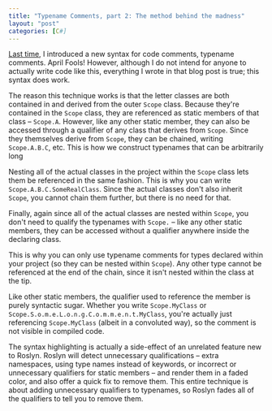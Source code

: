 ```yaml
---
title: "Typename Comments, part 2: The method behind the madness"
layout: "post"
categories: [C#]
---
```

[Last time](/2015-04-01/typename-comments-a-new-kind-of-comment), I introduced a new syntax for code comments, typename comments.  April Fools!  However, although I do not intend for anyone to actually write code like this, everything I wrote in that blog post is true; this syntax does work.

The reason this technique works is that the letter classes are both contained in and derived from the outer `Scope` class.  Because they're contained in the `Scope` class, they are referenced as static members of that class &ndash; `Scope.A`.  However, like any other static member, they can also be accessed through a qualifier of any class that derives from `Scope`.  Since they themselves derive from `Scope`, they can be chained, writing `Scope.A.B.C`, etc.  This is how we construct typenames that can be arbitrarily long

Nesting all of the actual classes in the project within the `Scope` class lets them be referenced in the same fashion.  This is why you can write `Scope.A.B.C.SomeRealClass`.  Since the actual classes don't also inherit `Scope`, you cannot chain them further, but there is no need for that.

Finally, again since all of the actual classes are nested within `Scope`, you don't need to qualify the typenames with `Scope.` &ndash; like any other static members, they can be accessed without a qualifier anywhere inside the declaring class.

This is why you can only use typename comments for types declared within your project (so they can be nested within `Scope`).  Any other type cannot be referenced at the end of the chain, since it isn't nested within the class at the tip.

Like other static members, the qualifier used to reference the member is purely syntactic sugar.  Whether you write `Scope.MyClass` or `Scope.S.o.m.e.L.o.n.g.C.o.m.m.e.n.t.MyClass`, you're actually just referencing `Scope.MyClass` (albeit in a convoluted way), so the comment is not visible in compiled code.

The syntax highlighting is actually a side-effect of an unrelated feature new to Roslyn.  Roslyn will detect unnecessary qualifications &ndash; extra namespaces, using type names instead of keywords, or incorrect or unnecessary qualifiers for static members &ndash; and render them in a faded color, and also offer a quick fix to remove them.  This entire technique is about adding unnecessary qualifiers to typenames, so Roslyn fades all of the qualifiers to tell you to remove them.